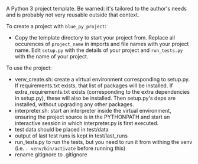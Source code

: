 A Python 3 project template. Be warned: it's tailored to the author's needs and is probably not very reusable outside that context.

To create a project with `blue_py_project`:

- Copy the template directory to start your project from. Replace all occurences of `project_name` in imports and file names with your project name. Edit `setup.py` with the details of your project and `run_tests.py` with the name of your project.

To use the project:

- venv_create.sh: create a virtual environment corresponding to setup.py. If requirements.txt exists, that list of packages will be installed. If extra_requirements.txt exists (corresponding to the extra dependencies in setup.py), these will also be installed. Then setup.py's deps are installed, without upgrading any other packages. 
- interpreter.sh: start an interpreter inside the virtual environment, ensuring the project source is in the PYTHONPATH and start an interactive session in which interpreter.py is first executed.
- test data should be placed in test/data
- output of last test runs is kept in test/last_runs 
- run_tests.py to run the tests, but you need to run it from withing the venv (i.e. `. venv/bin/activate` before running this)
- rename gitignore to .gitignore
